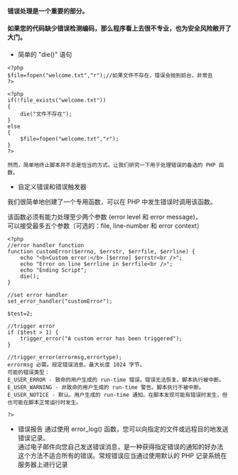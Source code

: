 #### 错误处理是一个重要的部分。  
#### 如果您的代码缺少错误检测编码，那么程序看上去很不专业，也为安全风险敞开了大门。


* 简单的 "die()" 语句

```
<?php
$file=fopen("welcome.txt","r");//如果文件不存在，错误会抛到前台，非常丑
?>
```



```
<?php
if(!file_exists("welcome.txt"))
{
    die("文件不存在");
}
else
{
    $file=fopen("welcome.txt","r");
}
?>

然而，简单地终止脚本并不总是恰当的方式。让我们研究一下用于处理错误的备选的 PHP 函数。
```

* 自定义错误和错误触发器

我们很简单地创建了一个专用函数，可以在 PHP 中发生错误时调用该函数。  

该函数必须有能力处理至少两个参数 (error level 和 error message)，  
可以接受最多五个参数（可选的：file, line-number 和 error context）

```
<?php
//error handler function
function customError($errno, $errstr, $errfile, $errline) {
    echo "<b>Custom error:</b> [$errno] $errstr<br />";
    echo "Error on line $errline in $errfile<br />";
    echo "Ending Script";
    die();
}
 
//set error handler
set_error_handler("customError");
 
$test=2;
 
//trigger error
if ($test > 1) {
    trigger_error("A custom error has been triggered");
}

//trigger_error(errormsg,errortype);
errormsg 必需。规定错误消息。最大长度 1024 字节。
可能的错误类型：
E_USER_ERROR - 致命的用户生成的 run-time 错误。错误无法恢复。脚本执行被中断。
E_USER_WARNING - 非致命的用户生成的 run-time 警告。脚本执行不被中断。
E_USER_NOTICE - 默认。用户生成的 run-time 通知。在脚本发现可能有错误时发生，但也可能在脚本正常运行时发生。

?>
```




* 错误报告
通过使用 error_log() 函数，您可以向指定的文件或远程目的地发送错误记录。  
通过电子邮件向您自己发送错误消息，是一种获得指定错误的通知的好办法  
这个方法不适合所有的错误。常规错误应当通过使用默认的 PHP 记录系统在服务器上进行记录  

